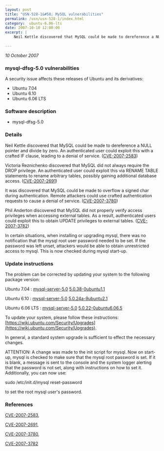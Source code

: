```yaml
---
layout: post
title: "USN-528-1&#58; MySQL vulnerabilities"
permalink: /usn/usn-528-1/index.html
category:  ubuntu-6.06-lts
date: 2007-10-10 12:00:00
excerpt: |
    Neil Kettle discovered that MySQL could be made to dereference a NULL pointer and divide by zero.  An authenticated user could exploit this with a crafted IF clause, leading to a denial of service. ([CVE-2007-2583](http://people.ubuntu.com/~ubuntu-security/cve/CVE-2007-2583))
    
--- 
```

 
 

*10 October 2007*

### mysql-dfsg-5.0 vulnerabilities

A security issue affects these releases of Ubuntu and its derivatives:

* Ubuntu 7.04
* Ubuntu 6.10
* Ubuntu 6.06 LTS

### Software description

* mysql-dfsg-5.0 

### Details

Neil Kettle discovered that MySQL could be made to dereference a NULL pointer and divide by zero. An authenticated user could exploit this with a crafted IF clause, leading to a denial of service. ([CVE-2007-2583](http://people.ubuntu.com/~ubuntu-security/cve/CVE-2007-2583))

Victoria Reznichenko discovered that MySQL did not always require the DROP privilege. An authenticated user could exploit this via RENAME TABLE statements to rename arbitrary tables, possibly gaining additional database access. ([CVE-2007-2691](http://people.ubuntu.com/~ubuntu-security/cve/CVE-2007-2691))

It was discovered that MySQL could be made to overflow a signed char during authentication. Remote attackers could use crafted authentication requests to cause a denial of service. ([CVE-2007-3780](http://people.ubuntu.com/~ubuntu-security/cve/CVE-2007-3780))

Phil Anderton discovered that MySQL did not properly verify access privileges when accessing external tables. As a result, authenticated users could exploit this to obtain UPDATE privileges to external tables. ([CVE-2007-3782](http://people.ubuntu.com/~ubuntu-security/cve/CVE-2007-3782))

In certain situations, when installing or upgrading mysql, there was no notification that the mysql root user password needed to be set. If the password was left unset, attackers would be able to obtain unrestricted access to mysql. This is now checked during mysql start-up. 

### Update instructions

The problem can be corrected by updating your system to the following package version:

Ubuntu 7.04
 : [mysql-server-5.0](https://launchpad.net/ubuntu/+source/mysql-dfsg-5.0) <span> [5.0.38-0ubuntu1.1](https://launchpad.net/ubuntu/+source/mysql-dfsg-5.0/5.0.38-0ubuntu1.1) </span> 

Ubuntu 6.10
 : [mysql-server-5.0](https://launchpad.net/ubuntu/+source/mysql-dfsg-5.0) <span> [5.0.24a-9ubuntu2.1](https://launchpad.net/ubuntu/+source/mysql-dfsg-5.0/5.0.24a-9ubuntu2.1) </span> 

Ubuntu 6.06 LTS
 : [mysql-server-5.0](https://launchpad.net/ubuntu/+source/mysql-dfsg-5.0) <span> [5.0.22-0ubuntu6.06.5](https://launchpad.net/ubuntu/+source/mysql-dfsg-5.0/5.0.22-0ubuntu6.06.5) </span> 

To update your system, please follow these instructions: [https://wiki.ubuntu.com/Security/Upgrades](https://wiki.ubuntu.com/Security/Upgrades).

In general, a standard system upgrade is sufficient to effect the necessary changes.

ATTENTION: A change was made to the init script for mysql. Now on start-up, mysql is checked to make sure that the mysql root password is set. If it is blank, a message is sent to the console and the system logger alerting that the password is not set, along with instructions on how to set it. Additionally, you can now use:

 sudo /etc/init.d/mysql reset-password

to set the root mysql user&#39;s password. 

### References

 
 [CVE-2007-2583](http://people.ubuntu.com/~ubuntu-security/cve/CVE-2007-2583), 

 [CVE-2007-2691](http://people.ubuntu.com/~ubuntu-security/cve/CVE-2007-2691), 

 [CVE-2007-3780](http://people.ubuntu.com/~ubuntu-security/cve/CVE-2007-3780), 

 [CVE-2007-3782](http://people.ubuntu.com/~ubuntu-security/cve/CVE-2007-3782)
 

